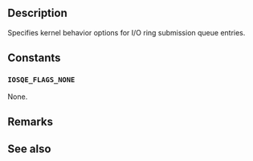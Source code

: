 ## Description

Specifies kernel behavior options for I/O ring submission queue entries.

## Constants

### `IOSQE_FLAGS_NONE`

None.

## Remarks

## See also